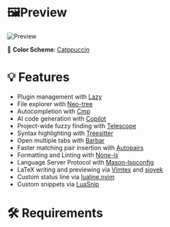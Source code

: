 # 🖼️Preview

![Preview](/../assets/preview.png?raw=true "Preview")

🎨 **Color Scheme**: [Catppuccin](https://github.com/catppuccin/nvim)

# 💡 Features

- Plugin management with [Lazy](https://github.com/folke/lazy.nvim)
- File explorer with [Neo-tree](https://github.com/nvim-neo-tree/neo-tree.nvim)
- Autocompletion with [Cmp](https://github.com/hrsh7th/nvim-cmp)
- AI code generation with [Copilot](https://github.com/github/copilot.vim)
- Project-wide fuzzy finding with [Telescope](https://github.com/nvim-telescope/telescope.nvim)
- Syntax highlighting with [Treesitter](https://github.com/nvim-treesitter/nvim-treesitter)
- Open multiple tabs with [Barbar](https://github.com/romgrk/barbar.nvim)
- Faster matching pair insertion with [Autopairs](https://github.com/windwp/nvim-autopairs)
- Formatting and Linting with [None-ls](https://github.com/nvimtools/none-ls.nvim)
- Language Server Protocol with [Mason-lspconfig](https://github.com/williamboman/mason-lspconfig.nvim)
- LaTeX writing and previewing via [Vimtex](https://github.com/lervag/vimtex#snippets-and-templates) and [sioyek](https://sioyek.info/)
- Custom status line via [lualine.nvim](https://github.com/nvim-lualine/lualine.nvim)
- Custom snippets via [LuaSnip](https://github.com/L3MON4D3/LuaSnip)

# 🛠️ Requirements
